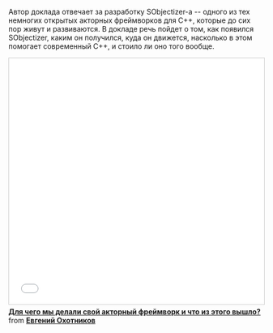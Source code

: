 Автор доклада отвечает за разработку SObjectizer-а -- одного из тех немногих
открытых акторных фреймворков для C++, которые до сих пор живут и развиваются.
В докладе речь пойдет о том, как появился SObjectizer, каким он получился, куда
он движется, насколько в этом помогает современный C++, и стоило ли оно того
вообще.

<iframe src="//www.slideshare.net/slideshow/embed_code/key/jrxN2wgSVNX6cw" width="595" height="485" frameborder="0" marginwidth="0" marginheight="0" scrolling="no" style="border:1px solid #CCC; border-width:1px; margin-bottom:5px; max-width: 100%;" allowfullscreen> </iframe> <div style="margin-bottom:5px"> <strong> <a href="//www.slideshare.net/YauheniAkhotnikau/ss-71621234" title="Для чего мы делали свой акторный фреймворк и что из этого вышло?" target="_blank">Для чего мы делали свой акторный фреймворк и что из этого вышло?</a> </strong> from <strong><a target="_blank" href="//www.slideshare.net/YauheniAkhotnikau">Евгений Охотников</a></strong> </div>
